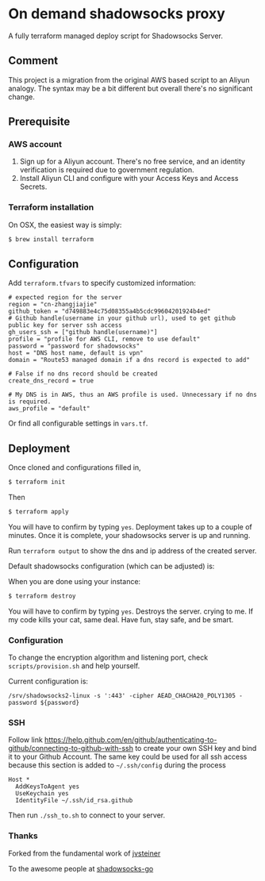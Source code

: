 # On demand shadowsocks proxy

A fully terraform managed deploy script for Shadowsocks Server.
## Comment
This project is a migration from the original AWS based script to an Aliyun analogy. The syntax may be a bit different but overall
there's no significant change.

## Prerequisite
### AWS account

1. Sign up for a Aliyun account. There's no free service, and an identity verification is required due to government regulation. 
2. Install Aliyun CLI and configure with your Access Keys and Access Secrets.  

### Terraform installation

On OSX, the easiest way is simply:

```bash
$ brew install terraform
```

## Configuration

Add `terraform.tfvars` to specify customized information:
```properties
# expected region for the server
region = "cn-zhangjiajie" 
github_token = "d749883e4c75d08355a4b5cdc99604201924b4ed"
# Github handle(username in your github url), used to get github public key for server ssh access
gh_users_ssh = ["github handle(username)"]
profile = "profile for AWS CLI, remove to use default"
password = "password for shadowsocks"
host = "DNS host name, default is vpn"
domain = "Route53 managed domain if a dns record is expected to add"

# False if no dns record should be created
create_dns_record = true

# My DNS is in AWS, thus an AWS profile is used. Unnecessary if no dns is required.
aws_profile = "default"
```

Or find all configurable settings in `vars.tf`.

## Deployment
Once cloned and configurations filled in, 
```bash
$ terraform init
```

Then
```bash
$ terraform apply
```
You will have to confirm by typing `yes`. Deployment takes up to a couple of minutes. 
Once it is complete, your shadowsocks server is up and running.

Run `terraform output` to show the dns and ip address of the created server. 

Default shadowsocks configuration (which can be adjusted) is:

When you are done using your instance:

```bash
$ terraform destroy
```
You will have to confirm by typing `yes`. Destroys the server.
crying to me.  If my code kills your cat, same deal.  Have fun, stay safe, and be smart.


### Configuration
To change the encryption algorithm and listening port, check `scripts/provision.sh` and help yourself.

Current configuration is:
```shell script
/srv/shadowsocks2-linux -s ':443' -cipher AEAD_CHACHA20_POLY1305 -password ${password}
``` 

### SSH

Follow link https://help.github.com/en/github/authenticating-to-github/connecting-to-github-with-ssh
to create your own SSH key and bind it to your Github Account. The same key could be used for all ssh access 
because this section is added to `~/.ssh/config` during the process
```
Host *
  AddKeysToAgent yes
  UseKeychain yes
  IdentityFile ~/.ssh/id_rsa.github
``` 

Then run `./ssh_to.sh` to connect to your server.

### Thanks

Forked from the fundamental work of [jvsteiner](https://github.com/jvsteiner/shadowsocks-deploy)

To the awesome people at [shadowsocks-go](https://github.com/shadowsocks/shadowsocks-go)
